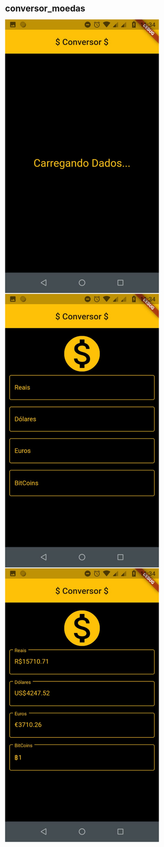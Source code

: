 # conversor_moedas

![alt text](https://github.com/ClaytonAndrade/conversos_moedas/blob/master/screen/screen1.jpeg)
![alt text](https://github.com/ClaytonAndrade/conversos_moedas/blob/master/screen/screen2.jpeg)
![alt text](https://github.com/ClaytonAndrade/conversos_moedas/blob/master/screen/screen3.jpeg)
